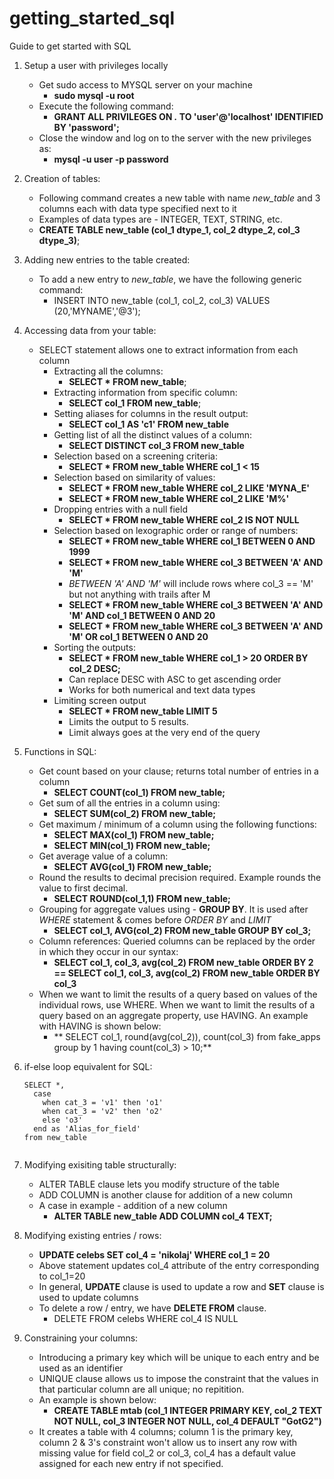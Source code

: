 # getting_started_sql
Guide to get started with SQL

1. Setup a user with privileges locally

   * Get sudo access to MYSQL server on your machine
     * **sudo mysql -u root**
   * Execute the following command:
     * **GRANT ALL PRIVILEGES ON *.* TO 'user'@'localhost' IDENTIFIED BY 'password';**
   * Close the window and log on to the server with the new privileges as:
     * **mysql -u user -p password**

2. Creation of tables:
    * Following command creates a new table with name *new_table* and 3 columns each with data type specified next to it
    * Examples of data types are - INTEGER, TEXT, STRING, etc.
    * **CREATE TABLE new_table (col_1 dtype_1, col_2 dtype_2, col_3 dtype_3)**;

3. Adding new entries to the table created:
    * To add a new entry to *new_table*, we have the following generic command:
      * INSERT INTO new_table (col_1, col_2, col_3) VALUES (20,'MYNAME','@3');
      
4. Accessing data from your table:
    * SELECT statement allows one to extract information from each column
      * Extracting all the columns:
        * **SELECT * FROM new_table**;
      * Extracting information from specific column:
        * **SELECT col_1 FROM new_table**;
      * Setting aliases for columns in the result output:
        * **SELECT col_1 AS 'c1' FROM new_table**
      * Getting list of all the distinct values of a column:
        * **SELECT DISTINCT col_3 FROM new_table**
      * Selection based on a screening criteria:
        * **SELECT * FROM new_table WHERE col_1 < 15**
      * Selection based on similarity of values:
        * **SELECT * FROM new_table WHERE col_2 LIKE 'MYNA_E'**
        * **SELECT * FROM new_table WHERE col_2 LIKE 'M%'**
      * Dropping entries with a null field
        * **SELECT * FROM new_table WHERE col_2 IS NOT NULL**
      * Selection based on lexographic order or range of numbers:
        * **SELECT * FROM new_table WHERE col_1 BETWEEN 0 AND 1999**
        * **SELECT * FROM new_table WHERE col_3 BETWEEN 'A' AND 'M'** 
        * *BETWEEN 'A' AND 'M'* will include rows where col_3 == 'M' but not anything with trails after M
        * **SELECT * FROM new_table WHERE col_3 BETWEEN 'A' AND 'M' AND col_1 BETWEEN 0 AND 20**
        * **SELECT * FROM new_table WHERE col_3 BETWEEN 'A' AND 'M' OR col_1 BETWEEN 0 AND 20**
      * Sorting the outputs:
        * **SELECT * FROM new_table WHERE col_1 > 20 ORDER BY col_2 DESC;** 
        * Can replace DESC with ASC to get ascending order 
        * Works for both numerical and text data types
      * Limiting screen output 
        * **SELECT * FROM new_table LIMIT 5**
        * Limits the output to 5 results. 
        * Limit always goes at the very end of the query

5. Functions in SQL:
      * Get count based on your clause; returns total number of entries in a column
        * **SELECT COUNT(col_1) FROM new_table;**
      * Get sum of all the entries in a column using:
        * **SELECT SUM(col_2) FROM new_table;**
      * Get maximum / minimum of a column using the following functions:
        * **SELECT MAX(col_1) FROM new_table;**
        * **SELECT MIN(col_1) FROM new_table;**
      * Get average value of a column:
        * **SELECT AVG(col_1) FROM new_table;**
      * Round the results to decimal precision required. Example rounds the value to first decimal. 
        * **SELECT ROUND(col_1,1) FROM new_table;**
      * Grouping for aggregate values using - **GROUP BY**. It is used after *WHERE* statement & comes before *ORDER BY* and *LIMIT*
        * **SELECT col_1, AVG(col_2) FROM new_table GROUP BY col_3;**
      * Column references: Queried columns can be replaced by the order in which they occur in our syntax:
        * **SELECT col_1, col_3, avg(col_2) FROM new_table ORDER BY 2 == SELECT col_1, col_3, avg(col_2) FROM new_table ORDER BY col_3**
      * When we want to limit the results of a query based on values of the individual rows, use WHERE. When we want to limit the results of a query based on an aggregate property, use HAVING. An example with HAVING is shown below:
        * ** SELECT col_1, round(avg(col_2)), count(col_3) from fake_apps group by 1 having count(col_3) > 10;**
  
6. if-else loop equivalent for SQL:
    ``` 
    SELECT *, 
      case 
        when cat_3 = 'v1' then 'o1'
        when cat_3 = 'v2' then 'o2'
        else 'o3'
      end as 'Alias_for_field'
    from new_table 
      

7. Modifying exisiting table structurally:
    * ALTER TABLE clause lets you modify structure of the table
    * ADD COLUMN is another clause for addition of a new column
    * A case in example - addition of a new column
      * **ALTER TABLE new_table ADD COLUMN col_4 TEXT;**
      
8. Modifying existing entries / rows:
    * **UPDATE celebs SET col_4 = 'nikolaj' WHERE col_1 = 20**
    * Above statement updates col_4 attribute of the entry corresponding to col_1=20
    * In general, **UPDATE** clause is used to update a row and **SET** clause is used to update columns
    * To delete a row / entry, we have **DELETE FROM** clause. 
        * DELETE FROM celebs WHERE col_4 IS NULL
 
9. Constraining your columns:
    * Introducing a primary key which will be unique to each entry and be used as an identifier
    * UNIQUE clause allows us to impose the constraint that the values in that particular column are all unique; no repitition. 
    * An example is shown below:
        * **CREATE TABLE mtab (col_1 INTEGER PRIMARY KEY, col_2 TEXT NOT NULL, col_3 INTEGER NOT NULL, col_4 DEFAULT "GotG2")**
    * It creates a table with 4 columns; column 1 is the primary key, column 2 & 3's constraint won't allow us to insert any row with missing value for field col_2 or col_3, col_4 has a default value assigned for each new entry if not specified.
    
 
    
      
